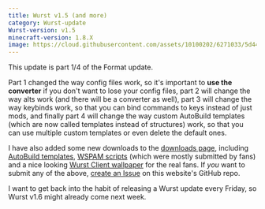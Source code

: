 ```yaml
---
title: Wurst v1.5 (and more)
category: Wurst-update
Wurst-version: v1.5
minecraft-version: 1.8.X
image: https://cloud.githubusercontent.com/assets/10100202/6271033/5d44be16-b85e-11e4-9557-af595420e7a1.jpg
---
```

This update is part 1/4 of the Format update.

Part 1 changed the way config files work, so it's important to **use the converter** if you don't want to lose your config files, part 2 will change the way alts work (and there will be a converter as well), part 3 will change the way keybinds work, so that you can bind commands to keys instead of just mods, and finally part 4 will change the way custom AutoBuild templates (which are now called templates instead of structures) work, so that you can use multiple custom templates or even delete the default ones.
<!--read more-->

I have also added some new downloads to the [downloads page](/downloads), including [AutoBuild templates](/downloads/add-ons/autobuild), [WSPAM scripts](/downloads/add-ons/wspam-scripts) (which were mostly submitted by fans) and a nice looking [Wurst Client wallpaper](/downloads/fans/wallpapers) for the real fans. If *you* want to submit any of the above, [create an Issue](https://github.com/Wurst-Imperium/wurst-client.tk/issues) on this website's GitHub repo.

I want to get back into the habit of releasing a Wurst update every Friday, so Wurst v1.6 might already come next week.
